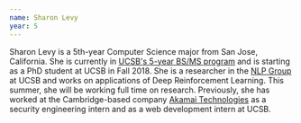 ```yaml
---
name: Sharon Levy
year: 5
---
```


Sharon Levy is a 5th-year Computer Science major from San Jose, California. She is currently in [UCSB's 5-year BS/MS program](http://www.cs.ucsb.edu/education/undergrad/special-programs) and is starting as a PhD student at UCSB in Fall 2018. She is a researcher in the [NLP Group](http://nlp.cs.ucsb.edu/) at UCSB and works on applications of Deep Reinforcement Learning. This summer, she will be working full time on research. Previously, she has worked at the Cambridge-based company [Akamai Technologies](
https://www.akamai.com/) as a security engineering intern and as a web development intern at UCSB. 

